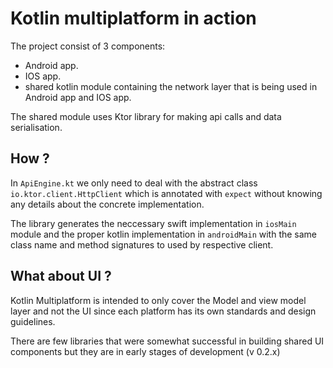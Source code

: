 # Kotlin multiplatform in action

The project consist of 3 components: 
- Android app.
- IOS app. 
- shared kotlin module containing the network layer that is being used in Android app and IOS app.

The shared module uses Ktor library for making api calls and data serialisation. 

## How ?
In `ApiEngine.kt` we only need to deal with the abstract class `io.ktor.client.HttpClient` which is annotated with `expect` without knowing any details about the concrete implementation.

The library generates the neccessary swift implementation in `iosMain` module and the proper kotlin implementation in `androidMain` with the same class name and method signatures
to used by respective client.

## What about UI ? 

Kotlin Multiplatform is intended to only cover the Model and view model layer and not the UI since each platform has its own standards and design guidelines.

There are few libraries that were somewhat successful in building shared UI components but they are in early stages of development (v 0.2.x)
